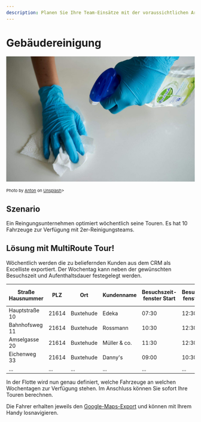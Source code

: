 ```yaml
---
description: Planen Sie Ihre Team-Einsätze mit der voraussichtlichen Arbeitszeit und Fixterminen. 
---
```


# Gebäudereinigung

![!](assets/reinigung.jpg)

<div style="font-size: 11px">
Photo by <a href="https://unsplash.com/@uniqueton?utm_source=unsplash&utm_medium=referral&utm_content=creditCopyText">Anton</a> on <a href="https://unsplash.com/s/photos/cleaning?utm_source=unsplash&utm_medium=referral&utm_content=creditCopyText">Unsplash</a>></div>

## Szenario
Ein Reingungsunternehmen optimiert wöchentlich seine Touren. Es hat 10 Fahrzeuge zur Verfügung mit 2er-Reinigungsteams. 

## Lösung mit MultiRoute Tour!

Wöchentlich werden die zu beliefernden Kunden aus dem CRM als Excelliste exportiert. Der Wochentag kann neben der gewünschten Besuchszeit und Aufenthaltsdauer festegelegt werden.

|Straße Hausnummer|PLZ| Ort | Kundenname | Besuchszeit-<br>fenster Start| Besuchszeit-<br>fenster Ende | Aufenthalts-<br>dauer in Sekunden | Wochentag |
|---|---|---|---|---|---|---|---|
|Hauptstraße 10| 21614 | Buxtehude | Edeka | 07:30 | 12:30 | 3600 | Mo |
|Bahnhofsweg 11| 21614 | Buxtehude | Rossmann |  10:30 | 12:30 | 3600 | Mo |
|Amselgasse 20| 21614 | Buxtehude | Müller & co. |  11:30 | 12:30 | 3600 | Di |
|Eichenweg 33| 21614 | Buxtehude | Danny's |  09:00 | 10:30 | 3600 | Fr |
|...|...|...|...|...|...|...|...|

In der Flotte wird nun genau definiert, welche Fahrzeuge an welchen Wochentagen zur Verfügung stehen. Im Anschluss können Sie sofort Ihre Touren berechnen.

Die Fahrer erhalten jeweils den [Google-Maps-Export](../tour/#tour-exportieren) und können mit Ihrem Handy losnavigieren.

